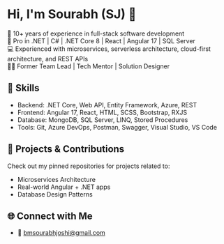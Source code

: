 # Hi, I'm Sourabh (SJ) 👋

🚀 10+ years of experience in full-stack software development  
🔧 Pro in .NET | C# | .NET Core 8 | React | Angular 17 | SQL Server  
💻 Experienced with microservices, serverless architecture, cloud-first architecture, and REST APIs  
👨‍💻 Former Team Lead | Tech Mentor | Solution Designer  

## 🧠 Skills
- Backend: .NET Core, Web API, Entity Framework, Azure, REST
- Frontend: Angular 17, React, HTML, SCSS, Bootstrap, RXJS
- Database: MongoDB, SQL Server, LINQ, Stored Procedures
- Tools: Git, Azure DevOps, Postman, Swagger, Visual Studio, VS Code

## 🔨 Projects & Contributions
Check out my pinned repositories for projects related to:
- Microservices Architecture
- Real-world Angular + .NET apps
- Database Design Patterns

## 🌐 Connect with Me
- 📧 bmsourabhjoshi@gmail.com
